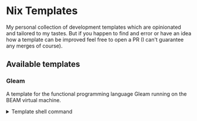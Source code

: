 # Nix Templates

My personal collection of development templates which are opinionated and
tailored to my tastes. But if you happen to find and error or have an idea how a
template can be improved feel free to open a PR (I can't guarantee any merges of
course).

## Available templates

### Gleam

A template for the functional programming language Gleam running on the BEAM
virtual machine.

<details>
<summary>Template shell command</summary>
<br>

**Codeberg**:

```sh
nix flake init -t git+https://codeberg.org/ginkogruen/nix-templates.git#gleam
```

**GitHub**:

```sh
nix flake init -t github:ginkogruen/nix-templates#gleam
```

</details>

